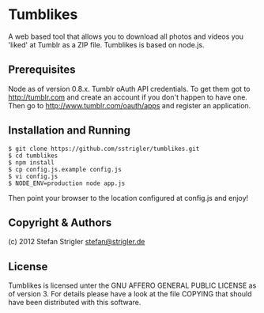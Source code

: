 
Tumblikes
========

A web based tool that allows you to download all photos and videos you
'liked' at Tumblr as a ZIP file. Tumblikes is based on node.js.

Prerequisites
-----------

Node as of version 0.8.x.
Tumblr oAuth API credentials. To get them got to http://tumblr.com and
create an account if you don't happen to have one. Then go to
http://www.tumblr.com/oauth/apps and register an application.

Installation and Running
---------------------

    $ git clone https://github.com/sstrigler/tumblikes.git
    $ cd tumblikes
    $ npm install
    $ cp config.js.example config.js
    $ vi config.js
    $ NODE_ENV=production node app.js

Then point your browser to the location configured at config.js and enjoy!

Copyright & Authors
------------------

(c) 2012 Stefan Strigler <stefan@strigler.de>

License
------

Tumblikes is licensed unter the GNU AFFERO GENERAL PUBLIC LICENSE as
of version 3. For details please have a look at the file COPYING that
should have been distributed with this software.

